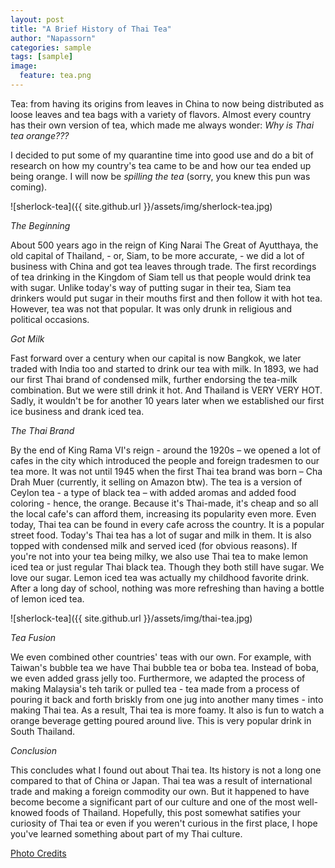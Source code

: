 ```yaml
---
layout: post
title: "A Brief History of Thai Tea"
author: "Napassorn"
categories: sample
tags: [sample]
image:
  feature: tea.png
---
```

Tea: from having its origins from leaves in China to now being distributed as loose leaves and tea bags with a variety of flavors. Almost every country has their own version of tea, which made me always wonder: *Why is Thai tea orange???*

I decided to put some of my quarantine time into good use and do a bit of research on how my country's tea came to be and how our tea ended up being orange. I will now be *spilling the tea* (sorry, you knew this pun was coming).

![sherlock-tea]({{ site.github.url }}/assets/img/sherlock-tea.jpg)

*The Beginning*

About 500 years ago in the reign of King Narai The Great of Ayutthaya, the old capital of Thailand, - or, Siam, to be more accurate, - we did a lot of business with China and got tea leaves through trade. The first recordings of tea drinking in the Kingdom of Siam tell us that people would drink tea with sugar. Unlike today's way of putting sugar in their tea, Siam tea drinkers would put sugar in their mouths first and then follow it with hot tea. However, tea was not that popular. It was only drunk in religious and political occasions.

*Got Milk*

Fast forward over a century when our capital is now Bangkok, we later traded with India too and started to drink our tea with milk. In 1893, we had our first Thai brand of condensed milk, further endorsing the tea-milk combination. But we were still drink it hot. And Thailand is VERY VERY HOT. Sadly, it wouldn't be for another 10 years later when we established our first ice business and drank iced tea.

*The Thai Brand*

By the end of King Rama VI's reign - around the 1920s – we opened a lot of cafes in the city which introduced the people and foreign tradesmen to our tea more. It was not until 1945 when the first Thai tea brand was born – Cha Drah Muer (currently, it selling on Amazon btw). The tea is a version of Ceylon tea - a type of black tea – with added aromas and added food coloring - hence, the orange. Because it's Thai-made, it's cheap and so all the local cafe's can afford them, increasing its popularity even more. Even today, Thai tea can be found in every cafe across the country. It is a popular street food. Today's Thai tea has a lot of sugar and milk in them. It is also topped with condensed milk and served iced (for obvious reasons). If you're not into your tea being milky, we also use Thai tea to make lemon iced tea or just regular Thai black tea. Though they both still have sugar. We love our sugar. Lemon iced tea was actually my childhood favorite drink. After a long day of school, nothing was more refreshing than having a bottle of lemon iced tea.

![sherlock-tea]({{ site.github.url }}/assets/img/thai-tea.jpg)

*Tea Fusion*

We even combined other countries' teas with our own. For example, with Taiwan's bubble tea we have Thai bubble tea or boba tea. Instead of boba, we even added grass jelly too. Furthermore, we adapted the process of making Malaysia's teh tarik or pulled tea - tea made from a process of pouring it back and forth briskly from one jug into another many times - into making Thai tea. As a result, Thai tea is more foamy. It also is fun to watch a orange beverage getting poured around live. This is very popular drink in South Thailand.  

*Conclusion*

This concludes what I found out about Thai tea. Its history is not a long one compared to that of China or Japan. Thai tea was a result of international trade and making a foreign commodity our own. But it happened to have become become a significant part of our culture and one of the most well-knowed foods of Thailand.  Hopefully, this post somewhat satifies your curiosity of Thai tea or even if you weren't curious in the first place, I hope you've learned something about part of my Thai culture.

[Photo Credits](https://www.reddit.com/r/Sherlock/comments/5myy96/sherlocks_tea_set/)
